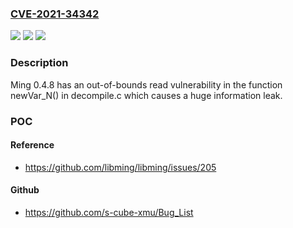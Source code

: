 ### [CVE-2021-34342](https://cve.mitre.org/cgi-bin/cvename.cgi?name=CVE-2021-34342)
![](https://img.shields.io/static/v1?label=Product&message=ming&color=blue)
![](https://img.shields.io/static/v1?label=Version&message=n%2Fa&color=blue)
![](https://img.shields.io/static/v1?label=Vulnerability&message=CWE-125&color=brighgreen)

### Description

Ming 0.4.8 has an out-of-bounds read vulnerability in the function newVar_N() in decompile.c which causes a huge information leak.

### POC

#### Reference
- https://github.com/libming/libming/issues/205

#### Github
- https://github.com/s-cube-xmu/Bug_List

